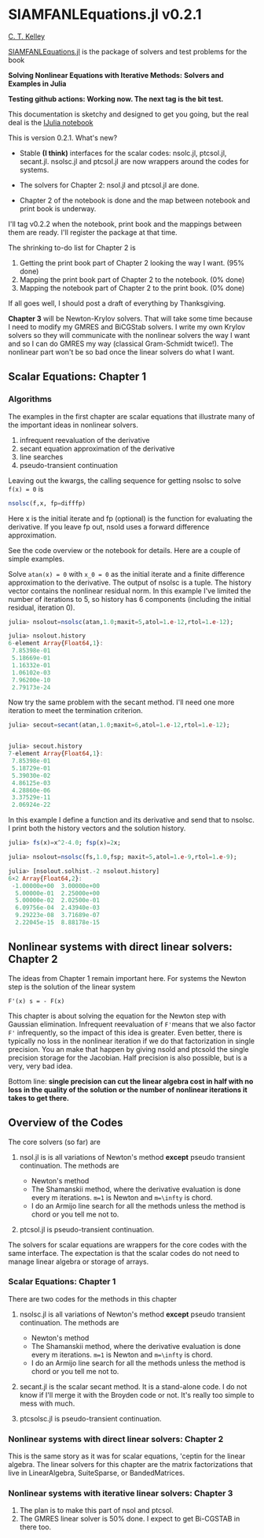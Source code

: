 # SIAMFANLEquations.jl v0.2.1

[C. T. Kelley](https://ctk.math.ncsu.edu)

[SIAMFANLEquations.jl](https://github.com/ctkelley/SIAMFANLEquations.jl) is the package of solvers and test problems
for the book

__Solving Nonlinear Equations with Iterative Methods:__
__Solvers and Examples in Julia__

__Testing github actions: Working now. The next tag is the bit test.__

This documentation is sketchy and designed to get you going, but the real deal is the [IJulia notebook](https://github.com/ctkelley/NotebookSIAMFANL)

This is version 0.2.1. What's new?

- Stable __(I think)__ interfaces for the scalar codes: nsolc.jl, 
  ptcsol.jl, secant.jl. nsolsc.jl and ptcsol.jl are now wrappers around
  the codes for systems.

- The solvers for Chapter 2: nsol.jl and ptcsol.jl are done.

- Chapter 2 of the notebook is done and the map between notebook and
print book is underway.

I'll tag v0.2.2 when the notebook, print book and the mappings
between them are ready. I'll register the package at that time.

The shrinking to-do list for Chapter 2 is

1. Getting the print book part of Chapter 2 looking the way I want. (95% done)
2. Mapping the print book part of Chapter 2 to the notebook. (0% done)
3. Mapping the notebook part of Chapter 2 to the print book. (0% done)

If all goes well, I should post a draft of everything by Thanksgiving.

__Chapter 3__ will be Newton-Krylov solvers. That will take some time because
I need to modify my GMRES and BiCGStab solvers. I write my own Krylov
solvers so they will communicate with the nonlinear solvers the way I want
and so I can do GMRES my way (classical Gram-Schmidt twice!). The nonlinear
part won't be so bad once the linear solvers do what I want.

## Scalar Equations: Chapter 1

### Algorithms
The examples in the first chapter are scalar equations that illustrate
many of the important ideas in nonlinear solvers. 

1. infrequent reevaluation of the derivative 
2. secant equation approximation of the derivative
2. line searches
3. pseudo-transient continuation

Leaving out the kwargs, the calling sequence for getting nsolsc
to solve ``f(x) = 0`` is

```julia
nsolsc(f,x, fp=difffp)
```

Here x is the initial iterate and fp (optional) is the function
for evaluating the derivative. If you leave fp out, nsold uses
a forward difference approximation.

See the code overview or the notebook for details. Here are a couple 
of simple examples.

Solve ``atan(x) = 0`` with ``x_0 = 0`` as the initial iterate and a
finite difference approximation to the derivative. The output of
nsolsc is a tuple. The history vector contains the nonlinear residual
norm. In this example I've limited the number of iterations to 5, so
history has 6 components (including the initial residual, iteration 0).

```julia
julia> nsolout=nsolsc(atan,1.0;maxit=5,atol=1.e-12,rtol=1.e-12);

julia> nsolout.history
6-element Array{Float64,1}:
 7.85398e-01
 5.18669e-01
 1.16332e-01
 1.06102e-03
 7.96200e-10
 2.79173e-24
```

Now try the same problem with the secant method. I'll need one more
iteration to meet the termination criterion.

```julia
julia> secout=secant(atan,1.0;maxit=6,atol=1.e-12,rtol=1.e-12);


julia> secout.history
7-element Array{Float64,1}:
 7.85398e-01
 5.18729e-01
 5.39030e-02
 4.86125e-03
 4.28860e-06
 3.37529e-11
 2.06924e-22
```

In this example I define a function and its derivative and send that
to nsolsc. I print both the history vectors and the solution history.
```julia
julia> fs(x)=x^2-4.0; fsp(x)=2x;

julia> nsolout=nsolsc(fs,1.0,fsp; maxit=5,atol=1.e-9,rtol=1.e-9);

julia> [nsolout.solhist.-2 nsolout.history]
6×2 Array{Float64,2}:
 -1.00000e+00  3.00000e+00
  5.00000e-01  2.25000e+00
  5.00000e-02  2.02500e-01
  6.09756e-04  2.43940e-03
  9.29223e-08  3.71689e-07
  2.22045e-15  8.88178e-15
```


## Nonlinear systems with direct linear solvers: Chapter 2
The ideas from Chapter 1 remain important here. For systems the Newton step is the solution of the linear system

``F'(x) s = - F(x)``

This chapter is about solving the equation for the Newton step with Gaussian elimination. Infrequent reevaluation of ``F'``means that we also factor ``F'`` infrequently, so the impact of this idea is greater. Even better, there is typically no loss in the nonlinear iteration if we do that factorization in single precision. You an make that happen by giving nsold and ptcsold the single precision storage for the Jacobian. Half precision is also possible, but is a very, very bad idea. 

Bottom line: __single precision can cut the linear algebra cost in half with no loss in the quality of the solution or the number of nonlinear iterations it takes to get there.__


## Overview of the Codes

The core solvers (so far) are 

1. nsol.jl is is all variations of Newton's method __except__
   pseudo transient continuation. The methods are
   - Newton's method
   - The Shamanskii method, where the derivative evaluation is
     done every m iterations. ``m=1`` is Newton and ``m=\infty`` is chord.
   - I do an Armijo line search for all the methods unless the method is
     chord or you tell me not to.

2. ptcsol.jl is pseudo-transient continuation.

The solvers for scalar equations are wrappers for the core codes with
the same interface. The expectation is that the scalar codes do not need
to manage linear algebra or storage of arrays.

### Scalar Equations: Chapter 1
There are two codes for the methods in this chapter

1. nsolsc.jl is all variations of Newton's method __except__ 
   pseudo transient continuation. The methods are
   - Newton's method 
   - The Shamanskii method, where the derivative evaluation is
     done every m iterations. ``m=1`` is Newton and ``m=\infty`` is chord.
   - I do an Armijo line search for all the methods unless the method is
     chord or you tell me not to.

2. secant.jl is the scalar secant method. It is a stand-alone code.
I do not know if I'll merge it with the Broyden code or not. It's really
too simple to mess with much.

3. ptcsolsc.jl is pseudo-transient continuation. 

### Nonlinear systems with direct linear solvers: Chapter 2

This is the same story as it was for scalar equations, 'ceptin for the
linear algebra. The linear solvers for this chapter are the matrix
factorizations that live in LinearAlgebra, SuiteSparse,
or BandedMatrices. 

### Nonlinear systems with iterative linear solvers: Chapter 3

1. The plan is to make this part of nsol and ptcsol. 
2. The GMRES linear solver is 50% done. I expect to get Bi-CGSTAB
in there too.


